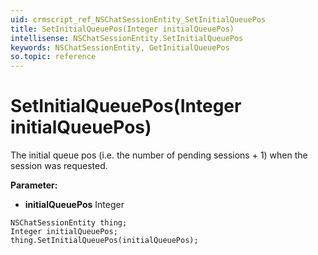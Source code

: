 ```yaml
---
uid: crmscript_ref_NSChatSessionEntity_SetInitialQueuePos
title: SetInitialQueuePos(Integer initialQueuePos)
intellisense: NSChatSessionEntity.SetInitialQueuePos
keywords: NSChatSessionEntity, GetInitialQueuePos
so.topic: reference
---
```


# SetInitialQueuePos(Integer initialQueuePos)

The initial queue pos (i.e. the number of pending sessions + 1) when the session was requested.

**Parameter:** 
* **initialQueuePos** Integer

```crmscript
NSChatSessionEntity thing;
Integer initialQueuePos;
thing.SetInitialQueuePos(initialQueuePos);
```

